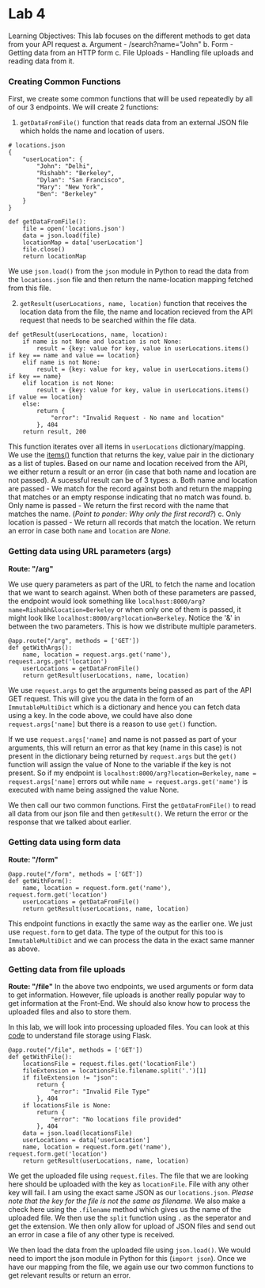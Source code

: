# Lab 4

Learning Objectives:
This lab focuses on the different methods to get data from your API request
    a. Argument - /search?name="John"
    b. Form - Getting data from an HTTP form
    c. File Uploads - Handling file uploads and reading data from it.

### Creating Common Functions
First, we create some common functions that will be used repeatedly by all of our 3 endpoints.
We will create 2 functions:
1. `getDataFromFile()` function that reads data from an external JSON file which holds the name and location of users.

```
# locations.json
{
    "userLocation": {
        "John": "Delhi",
        "Rishabh": "Berkeley",
        "Dylan": "San Francisco",
        "Mary": "New York",
        "Ben": "Berkeley"
    }
}
```

```
def getDataFromFile():
    file = open('locations.json')
    data = json.load(file)
    locationMap = data['userLocation']
    file.close()
    return locationMap
```
We use `json.load()` from the `json` module in Python to read the data from the `locations.json` file and then return the name-location mapping fetched from this file.


2. `getResult(userLocations, name, location)` function that receives the location data from the file, the name and location recieved from the API request that needs to be searched within the file data.

```
def getResult(userLocations, name, location):
    if name is not None and location is not None:
        result = {key: value for key, value in userLocations.items() if key == name and value == location}
    elif name is not None:
        result = {key: value for key, value in userLocations.items() if key == name}
    elif location is not None:
        result = {key: value for key, value in userLocations.items() if value == location}
    else:
        return {
            "error": "Invalid Request - No name and location"
        }, 404
    return result, 200
```
This function iterates over all items in `userLocations` dictionary/mapping. We use the [items()](https://www.w3schools.com/python/ref_dictionary_items.asp) function that returns the key, value pair in the dictionary as a list of tuples.
Based on our name and location received from the API, we either return a result or an error (in case that both name and location are not passed).
A sucessful result can be of 3 types:
    a. Both name and location are passed - We match for the record against both and return the mapping that matches or an empty response indicating that no match was found.
    b. Only name is passed - We return the first record with the name that matches the name. (_Point to ponder: Why only the first record?_)
    c. Only location is passed - We return all records that match the location.
We return an error in case both `name` and `location` are _None_.

### Getting data using URL parameters (args)

**Route: "/arg"**

We use query parameters as part of the URL to fetch the name and location that we want to search against.
When both of these parameters are passed, the endpoint would look something like `localhost:8000/arg?name=Rishabh&location=Berkeley` or when only  one of them is passed, it might look like `localhost:8000/arg?location=Berkeley`. Notice the '&' in between the two parameters. This is how we distribute multiple parameters.

```
@app.route("/arg", methods = ['GET'])
def getWithArgs():
    name, location = request.args.get('name'), request.args.get('location')
    userLocations = getDataFromFile()
    return getResult(userLocations, name, location)
```
We use `request.args` to get the arguments being passed as part of the API GET request. This will give you the data in the form of an `ImmutableMultiDict` which is a dictionary and hence you can fetch data using a key. In the code above, we could have also done `request.args['name]` but there is a reason to use `get()` function.

If we use `request.args['name]` and name is not passed as part of your arguments, this will return an error as that key (name in this case) is not present in the dictionary being returned by `request.args` but the `get()` function will assign the value of None to the variable if the key is not present. So if my endpoint is `localhost:8000/arg?location=Berkeley`, `name = request.args['name]` errors out while `name = request.args.get('name')` is executed with name being assigned the value None.

We then call our two common functions. First the `getDataFromFile()` to read all data from our json file and then `getResult()`. We return the error or the response that we talked about earlier.

### Getting data using form data

**Route: "/form"**

```
@app.route("/form", methods = ['GET'])
def getWithForm():
    name, location = request.form.get('name'), request.form.get('location')
    userLocations = getDataFromFile()
    return getResult(userLocations, name, location)
```
This endpoint functions in exactly the same way as the earlier one. We just use `request.form` to get data. The type of the output for this too is `ImmutableMultiDict` and we can process the data in the exact same manner as above.

### Getting data from file uploads

**Route: "/file"**
In the above two endpoints, we used arguments or form data to get information. However, file uploads is another really popular way to get information at the Front-End. We should also know how to process the uploaded files and also to store them.

In this lab, we will look into processing uploaded files. You can look at this [code](https://flask.palletsprojects.com/en/2.0.x/patterns/fileuploads/) to understand file storage using Flask.

```
@app.route("/file", methods = ['GET'])
def getWithFile():
    locationsFile = request.files.get('locationFile')
    fileExtension = locationsFile.filename.split('.')[1]
    if fileExtension != "json":
        return {
            "error": "Invalid File Type"
        }, 404
    if locationsFile is None:
        return {
            "error": "No locations file provided"
        }, 404
    data = json.load(locationsFile)
    userLocations = data['userLocation']
    name, location = request.form.get('name'), request.form.get('location')
    return getResult(userLocations, name, location)
```
We get the uploaded file using `request.files`. The file that we are looking here should be uploaded with the key as `locationFile`. File with any other key will fail. I am using the exact same JSON as our `locations.json`. _Please note that the key for the file is not the same as filename._
We also make a check here using the `.filename` method which gives us the name of the uploaded file. We then use the `split` function using `.` as the seperator and get the extension. We then only allow for upload of JSON files and send out an error in case a file of any other type is received.

We then load the data from the uploaded file using `json.load()`. We would need to import the json module in Python for this (`import json`).
Once we have our mapping from the file, we again use our two common functions to get relevant results or return an error.